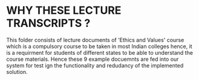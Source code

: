 # WHY THESE LECTURE TRANSCRIPTS ?
This folder consists of lecture documents of 'Ethics and Values' course which is a compulsory course to be taken in most Indian colleges hence, it is a requirment for students of different states to be able to 
understand the course materials. Hence these 9 example docuemnts are fed into our system for test ign the functionality and redudancy of the implemented solution.
